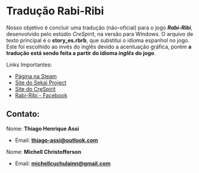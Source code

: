 # Tradução Rabi-Ribi
Nosso objetivo é concluir uma tradução (não-oficial) para o jogo ***Rabi-Ribi***, desenvolvido pelo estúdio *CreSpirit*, na versão para Windows.
O arquivo de texto principal é o **story_es.rbrb**, que substitui o idioma espanhol no jogo. Este foi escolhido ao invés do inglês devido a acentuação gráfica, porém **a tradução está sendo feita a partir do idioma *inglês* do jogo**.

Links Importantes:
- [Página na Steam](https://store.steampowered.com/app/400910/RabiRibi/)
- [Site do Sekai Project](https://sekaiproject.com/pages/rabi-ribi)
- [Site do CreSpirit](https://www.crespirit.com/home)
- [Rabi-Ribi - Facebook](https://www.facebook.com/RabiRibiGame/)

## Contato:
Nome: **Thiago Henrique Assi**
- Email: **thiago-assi@outlook.com**

Nome: **Michell Christofferson**
- Email: **michellcuchulainn@gmail.com**
